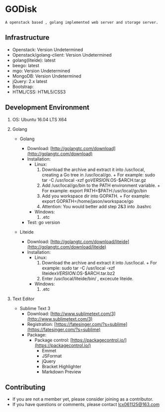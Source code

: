 # GODisk

	A openstack based , golang implemented web server and storage server.


## Infrastructure

* Openstack: Version Undetermined
* Openstack/golang-client: Version Undetermined
* golang(liteide): latest
* beego: latest
* mgo: Version Undetermined
* MongoDB: Version Undetermined
* jQuery: 2.x latest
* Bootstrap: 
* HTML/CSS: HTML5/CSS3


## Development Environment

1. OS: Ubuntu 16.04 LTS X64

2. Golang
	* Golang 
		* Download: [http://golangtc.com/download](http://golangtc.com/download)
		* Installation: 
			* Linux: 
				1. 	Download the archive and extract it into /usr/local, creating a Go tree in /usr/local/go.
				  + For example: sudo tar -C /usr/local -xzf go$VERSION.$OS-$ARCH.tar.gz
				2.  Add /usr/local/go/bin to the PATH environment variable.
				  + For example: export PATH=$PATH:/usr/local/go/bin
				3.  Add you workspace dir into GOPATH.
				  + For example: export GOPATH=/home/jason/workspace/go
				4.  Attention: You would better add step 2&3 into .bashrc
			* Windows:
				1.  .etc
		* Test: go version
		
	* Liteide
		* Download: [http://golangtc.com/download/liteide](http://golangtc.com/download/liteide)
		* Installation:
			* Linux:
				1.  Download the archive and extract it into /usr/local.
				  + For example: sudo tar -C /usr/local -xzf liteidex$VERSION.$OS-$ARCH.tar.bz2
				2.  Enter /usr/local/liteide/bin/ , excecute liteide.
			* Windows:
				1.  .etc

3. Text Editor
	* Sublime Text 3
		* Download: [http://www.sublimetext.com/3](http://www.sublimetext.com/3)
		* Registration: [https://fatesinger.com/?s=sublime](https://fatesinger.com/?s=sublime)
		* Package:
			* Package control: [https://packagecontrol.io/](https://packagecontrol.io/)
				* Emmet
				* JSFormat
				* jQuery
				* Bracket Highlighter
				* Markdown Preview


## Contributing

* If you are not a member yet, please consider joining as a contributor.
* If you have questions or comments, please contact lcx061125@163.com 
